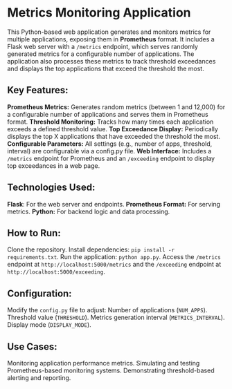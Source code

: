 <h1>Metrics Monitoring Application</h1>
This Python-based web application generates and monitors metrics for multiple applications, exposing them in <strong>Prometheus</strong> format. It includes a Flask web server with a <code>/metrics</code> endpoint, which serves randomly generated metrics for a configurable number of applications. The application also processes these metrics to track threshold exceedances and displays the top applications that exceed the threshold the most.

<h2>Key Features:</h2>
<strong>Prometheus Metrics:</strong> Generates random metrics (between 1 and 12,000) for a configurable number of applications and serves them in Prometheus format.
<strong>Threshold Monitoring:</strong> Tracks how many times each application exceeds a defined threshold value.
<strong>Top Exceedance Display:</strong> Periodically displays the top X applications that have exceeded the threshold the most.
<strong>Configurable Parameters:</strong> All settings (e.g., number of apps, threshold, interval) are configurable via a config.py file.
<strong>Web Interface:</strong> Includes a <code>/metrics</code> endpoint for Prometheus and an <code>/exceeding</code> endpoint to display top exceedances in a web page.

<h2>Technologies Used:</h2>
<strong>Flask</strong>: For the web server and endpoints.
<strong>Prometheus Format:</strong> For serving metrics.
<strong>Python:</strong> For backend logic and data processing.

<h2>How to Run:</h2>
Clone the repository.
Install dependencies: <code>pip install -r requirements.txt</code>.
Run the application: <code>python app.py</code>.
Access the <code>/metrics</code> endpoint at <code>http://localhost:5000/metrics</code> and the <code>/exceeding</code> endpoint at <code>http://localhost:5000/exceeding</code>.

<h2>Configuration:</h2>
Modify the <code>config.py</code> file to adjust:
Number of applications (<code>NUM_APPS</code>).
Threshold value (<code>THRESHOLD</code>).
Metrics generation interval (<code>METRICS_INTERVAL</code>).
Display mode (<code>DISPLAY_MODE</code>).

<h2>Use Cases:</h2>
Monitoring application performance metrics.
Simulating and testing Prometheus-based monitoring systems.
Demonstrating threshold-based alerting and reporting.
